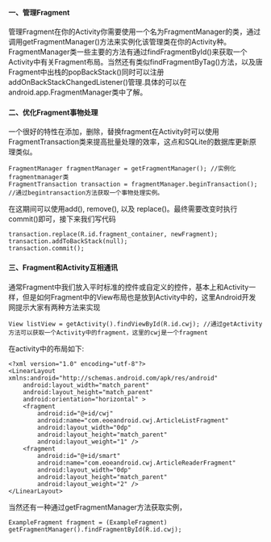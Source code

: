 #### 一、管理Fragment
管理Fragment在你的Activity你需要使用一个名为FragmentManager的类，通过调用getFragmentManager()方法来实例化该管理类在你的Activity种。 
FragmentManager类一些主要的方法有通过findFragmentById()来获取一个Activity中有关Fragment布局。当然还有类似findFragmentByTag()方法，以及唐Fragment中出栈的popBackStack()同时可以注册addOnBackStackChangedListener()管理.具体的可以在android.app.FragmentManager类中了解。
#### 二、优化Fragment事物处理
一个很好的特性在添加，删除，替换fragment在Activity时可以使用FragmentTransaction类来提高批量处理的效率，这点和SQLite的数据库更新原理类似。
```  
FragmentManager fragmentManager = getFragmentManager(); //实例化fragmentmanager类
FragmentTransaction transaction = fragmentManager.beginTransaction(); //通过begintransaction方法获取一个事物处理实例。
```
在这期间可以使用add(), remove(), 以及 replace()。最终需要改变时执行commit()即可，接下来我们写代码
```  
transaction.replace(R.id.fragment_container, newFragment);
transaction.addToBackStack(null);
transaction.commit();
```
#### 三、Fragment和Activity互相通讯
通常Fragment中我们放入平时标准的控件或自定义的控件，基本上和Activity一样，但是如何Fragment中的View布局也是放到Activity中的，这里Android开发网提示大家有两种方法来实现
```  
View listView = getActivity().findViewById(R.id.cwj); //通过getActivity方法可以获取一个Activity中的fragment，这里的cwj是一个fragment
```
在activity中的布局如下:
```  
<?xml version="1.0" encoding="utf-8"?>
<LinearLayout xmlns:android="http://schemas.android.com/apk/res/android"
    android:layout_width="match_parent"
    android:layout_height="match_parent"
    android:orientation="horizontal" >
    <fragment
        android:id="@+id/cwj"
        android:name="com.eoeandroid.cwj.ArticleListFragment"
        android:layout_width="0dp"
        android:layout_height="match_parent"
        android:layout_weight="1" />
    <fragment
        android:id="@+id/smart"
        android:name="com.eoeandroid.cwj.ArticleReaderFragment"
        android:layout_width="0dp"
        android:layout_height="match_parent"
        android:layout_weight="2" />
</LinearLayout>
```
当然还有一种通过getFragmentManager方法获取实例，
```  
ExampleFragment fragment = (ExampleFragment) getFragmentManager().findFragmentById(R.id.cwj);
```
